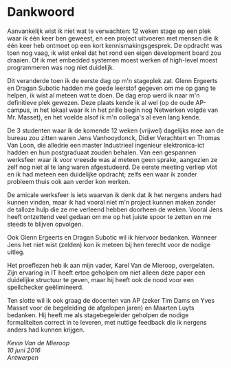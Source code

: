# Dankwoord

Aanvankelijk wist ik niet wat te verwachten: 12 weken stage op een plek waar ik één keer ben geweest, en een project uitvoeren met mensen die ik één keer heb ontmoet op een kort kennismakingsgesprek. De opdracht was toen nog vaag, ik wist enkel dat het rond een eigen development board zou draaien. Of ik met embedded systemen moest werken of high-level moest programmeren was nog niet duidelijk.

Dit veranderde toen ik de eerste dag op m'n stageplek zat. Glenn Ergeerts en Dragan Subotic hadden me goede leerstof gegeven om me op gang te helpen, ik wist al meteen wat te doen. De dag erop werd ik naar m'n definitieve plek gewezen. Deze plaats kende ik al wel (op de oude AP-campus, in het lokaal waar ik in het prille begin nog Netwerken volgde van Mr. Masset), en het voelde alsof ik m'n collega's al even lang kende. 

De 3 studenten waar ik de komende 12 weken (vrijwel) dagelijks mee aan de bureau zou zitten waren Jens Vanhooydonck, Didier Verachtert en Thomas Van Loon, die alledrie een master Industrieel ingenieur elektronica-ict hadden en hun postgraduaat zouden behalen.
Van een gespannen werksfeer waar ik voor vreesde was al meteen geen sprake, aangezien ze zelf nog niet al te lang waren afgestudeerd. De eerste meeting verliep vlot en ik had meteen een duidelijke opdracht; zelfs een waar ik zonder probleem thuis ook aan verder kon werken.

De amicale werksfeer is iets waarvan ik denk dat ik het nergens anders had kunnen vinden, maar ik had vooral niet m'n project kunnen maken zonder de talloze hulp die ze me verleend hebben doorheen de weken. Vooral Jens heeft ontzettend veel gedaan om me op het juiste spoor te zetten en me steeds te blijven opvolgen.

Ook Glenn Ergeerts en Dragan Subotic wil ik hiervoor bedanken. Wanneer Jens het niet wist (zelden) kon ik meteen bij hen terecht voor de nodige uitleg.

Het proeflezen heb ik aan mijn vader, Karel Van de Mieroop, overgelaten. Zijn ervaring in IT heeft ertoe geholpen om niet alleen deze paper een duidelijke structuur te geven, maar hij heeft ook de nood voor een spellchecker geëlimineerd.

Ten slotte wil ik ook graag de docenten van AP (zeker Tim Dams en Yves Masset voor de begeleiding de afgelopen jaren) en Maarten Luyts bedanken. Hij heeft me als stagebegeleider geholpen de nodige formaliteiten correct in te leveren, met nuttige feedback die ik nergens anders had kunnen krijgen.


*Kevin Van de Mieroop*<br>
*10 juni 2016*<br>
*Antwerpen*